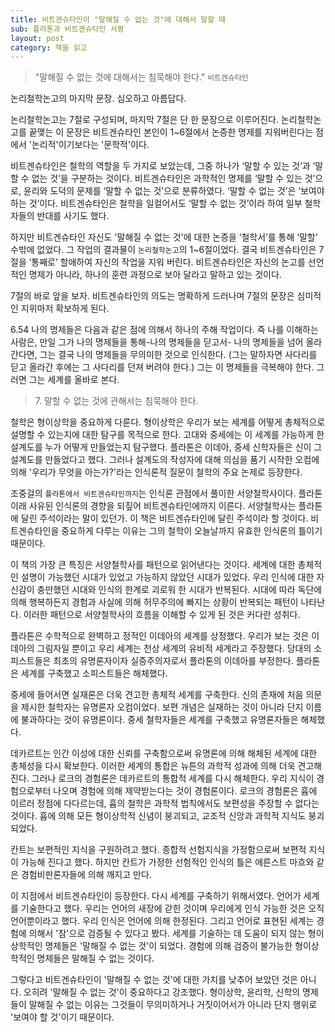 ```yaml
---
title: 비트겐슈타인이 "말해질 수 없는 것"에 대해서 말할 때
sub: 플라톤과 비트겐슈타인 서평
layout: post
category: 책을 읽고
---
```



> "말해질 수 없는 것에 대해서는 침묵해야 한다."
 `비트겐슈타인`

논리철학논고의 마지막 문장. 심오하고 아름답다.  

논리철학논고는 7절로 구성되며, 마지막 7절은 단 한 문장으로 이루어진다. 논리철학논고를 끝맺는 이 문장은 비트겐슈타인 본인이 1~6절에서 논증한 명제를 지워버린다는 점에서 '논리적'이기보다는 '문학적'이다.

비트겐슈타인은 철학의 역할을 두 가지로 보았는데, 그중 하나가 ‘말할 수 있는 것’과 ‘말할 수 없는 것’을 구분하는 것이다. 비트겐슈타인은 과학적인 명제를 ‘말할 수 있는 것’으로, 윤리와 도덕의 문제를 ‘말할 수 없는 것’으로 분류하였다. ‘말할 수 없는 것’은 ‘보여야 하는 것’이다. 비트겐슈타인은 철학을 일컬어서도 ‘말할 수 없는 것’이라 하여 일부 철학자들의 반대를 사기도 했다.

하지만 비트겐슈타인 자신도 '말해질 수 없는 것'에 대한 논증을 ‘철학서’를 통해 ‘말할’ 수밖에 없었다. 그 작업의 결과물이 `논리철학논고`의 1~6절이었다. 결국 비트겐슈타인은 7절을 ‘통째로’ 할애하여 자신의 작업을 지워 버린다. 비트겐슈타인은 자신의 논고를 선언적인 명제가 아니라, 하나의 훈련 과정으로 보아 달라고 말하고 있는 것이다.

7절의 바로 앞을 보자. 비트겐슈타인의 의도는 명확하게 드러나며 7절의 문장은 심미적인 지위마저 확보하게 된다.

6.54 나의 명제들은 다음과 같은 점에 의해서 하나의 주해 작업이다. 즉 나를 이해하는 사람은, 만일 그가 나의 명제들을 통해-나의 명제들을 딛고서- 나의 명제들을 넘어 올라간다면, 그는 결국 나의 명제들을 무의미한 것으로 인식한다. (그는 말하자면 사다리를 딛고 올라간 후에는 그 사다리를 던져 버려야 한다.) 그는 이 명제들을 극복해야 한다. 그러면 그는 세계를 올바로 본다.

> 7\. 말할 수 없는 것에 관해서는 침묵해야 한다.

철학은 형이상학을 중요하게 다룬다. 형이상학은 우리가 보는 세계를 어떻게 총체적으로 설명할 수 있는지에 대한 탐구를 목적으로 한다. 고대와 중세에는 이 세계를 가능하게 한 설계도를 누가 어떻게 만들었는지 탐구했다. 플라톤은 이데아, 중세 신학자들은 신이 그 설계도를 만들었다고 했다. 그러나 설계도의 작성자에 대해 의심을 품기 시작한 오컴에 의해 '우리가 무엇을 아는가?'라는 인식론적 질문이 철학의 주요 논제로 등장한다.

조중걸의 `플라톤에서 비트겐슈타인까지`는 인식론 관점에서 풀이한 서양철학사이다. 플라톤 이래 사유된 인식론의 경향을 되짚어 비트겐슈타인에까지 이른다. 서양철학사는 플라톤에 달린 주석이라는 말이 있던가. 이 책은 비트겐슈타인에 달린 주석이라 할 것이다. 비트겐슈타인을 중요하게 다루는 이유는 그의 철학이 오늘날까지 유효한 인식론의 틀이기 때문이다.

이 책의 가장 큰 특징은 서양철학사를 패턴으로 읽어낸다는 것이다. 세계에 대한 총체적인 설명이 가능했던 시대가 있었고 가능하지 않았던 시대가 있었다. 우리 인식에 대한 자신감이 충만했던 시대와 인식의 한계로 괴로워 한 시대가 반복된다. 시대에 따라 독단에 의해 행복하든지 경험과 사실에 의해 허무주의에 빠지는 상황이 반복되는 패턴이 나타난다. 이러한 패턴으로 서양철학사의 흐름을 이해할 수 있게 된 것은 커다란 성취다.

플라톤은 수학적으로 완벽하고 정적인 이데아의 세계를 상정했다. 우리가 보는 것은 이데아의 그림자일 뿐이고 우리 세계는 천상 세계의 유비적 세계라고 주장했다. 당대의 소피스트들은 최초의 유명론자이자 실증주의자로서 플라톤의 이데아를 부정한다. 플라톤은 세계를 구축했고 소피스트들은 해체했다.

중세에 들어서면 실재론은 더욱 견고한 총체적 세계를 구축한다. 신의 존재에 처음 의문을 제시한 철학자는 유명론자 오컴이었다. 보편 개념은 실재하는 것이 아니라 단지 이름에 불과하다는 것이 유명론이다. 중세 철학자들은 세계를 구축했고 유명론자들은 해체했다.

데카르트는 인간 이성에 대한 신뢰를 구축함으로써 유명론에 의해 해체된 세계에 대한 총체성을 다시 확보한다. 이러한 세계의 통합은 뉴튼의 과학적 성과에 의해 더욱 견고해 진다. 그러나 로크의 경험론은 데카르트의 통합적 세계를 다시 해체한다. 우리 지식이 경험으로부터 나오며 경험에 의해 제약받는다는 것이 경험론이다. 로크의 경험론은 흄에 이르러 정점에 다다르는데, 흄의 철학은 과학적 법칙에서도 보편성을 주장할 수 없다는 것이다. 흄에 의해 모든 형이상학적 신념이 붕괴되고, 교조적 신앙과 과학적 지식도 붕괴되었다.

칸트는 보편적인 지식을 구원하려고 했다. 종합적 선험지식을 가정함으로써 보편적 지식이 가능해 진다고 했다. 하지만 칸트가 가정한 선험적인 인식의 틀은 에른스트 마흐와 같은 경험비판론자들에 의해 깨지고 만다.

이 지점에서 비트겐슈타인이 등장한다. 다시 세계를 구축하기 위해서였다. 언어가 세계를 기술한다고 했다. 우리는 언어의 새장에 갇힌 것이며 우리에게 인식 가능한 것은 오직 언어뿐이라고 했다. 우리 인식은 언어에 의해 한정된다. 그리고 언어로 표현된 세계는 경험에 의해서 '참'으로 검증될 수 있다고 봤다. 세계를 기술하는 데 도움이 되지 않는 형이상학적인 명제들은 '말해질 수 없는 것'이 되었다. 경험에 의해 검증이 불가능한 형이상학적인 명제들은 말해질 수 없는 것이다.

그렇다고 비트겐슈타인이 '말해질 수 없는 것'에 대한 가치를 낮추어 보았던 것은 아니다. 오히려 '말해질 수 없는 것'이 중요하다고 강조했다. 형이상학, 윤리학, 신학의 명제들이 말해질 수 없는 이유는 그것들이 무의미하거나 거짓이어서가 아니라 단지 행위로 '보여야 할 것'이기 때문이다.
